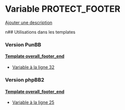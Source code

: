 # Variable PROTECT_FOOTER
[Ajouter une description](https://fa-tvars.appspot.com/PROTECT_FOOTER)

n## Utilisations dans les templates

### Version PunBB

#### [Template overall_footer_end](punbb/overall_footer_end.md)
* [Variable à la ligne 32](../punbb/overall_footer_end.tpl#L32)

### Version phpBB2

#### [Template overall_footer_end](subsilver/overall_footer_end.md)
* [Variable à la ligne 25](../subsilver/overall_footer_end.tpl#L25)